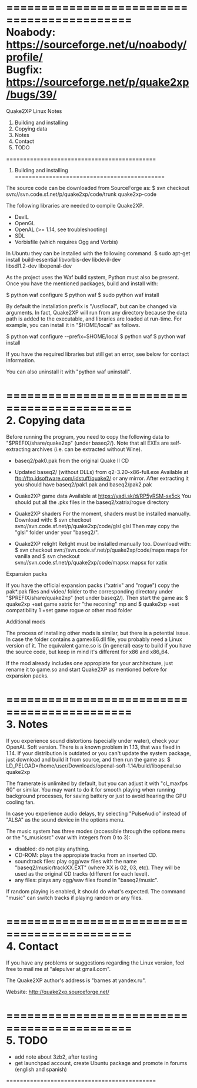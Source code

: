 
============================================  
Noabody: https://sourceforge.net/u/noabody/profile/  
Bugfix: https://sourceforge.net/p/quake2xp/bugs/39/  
============================================  

Quake2XP Linux Notes  

1. Building and installing  
2. Copying data  
3. Notes  
4. Contact  
5. TODO  

============================================  
1. Building and installing  
============================================  

The source code can be downloaded from SourceForge as:
$ svn checkout svn://svn.code.sf.net/p/quake2xp/code/trunk quake2xp-code

The following libraries are needed to compile Quake2XP.
- DevIL
- OpenGL
- OpenAL (>= 1.14, see troubleshooting)
- SDL
- Vorbisfile (which requires Ogg and Vorbis)

In Ubuntu they can be installed with the following command.
$ sudo apt-get install build-essential libvorbis-dev libdevil-dev \
  libsdl1.2-dev libopenal-dev

As the project uses the Waf build system, Python must also be present. Once
you have the mentioned packages, build and install with:

$ python waf configure
$ python waf
$ sudo python waf install

By default the installation prefix is "/usr/local", but can be changed via
arguments. In fact, Quake2XP will run from any directory because the data path
is added to the executable, and libraries are loaded at run-time. For example,
you can install it in "$HOME/local" as follows.

$ python waf configure --prefix=$HOME/local
$ python waf
$ python waf install

If you have the required libraries but still get an error, see below for
contact information.

You can also uninstall it with "python waf uninstall".

============================================  
2. Copying data  
============================================  

Before running the program, you need to copy the following data to
"$PREFIX/share/quake2xp" (under baseq2/). Note that all EXEs are
self-extracting archives (i.e. can be extracted without Wine).

- baseq2/pak0.pak from the original Quake II CD

- Updated baseq2/ (without DLLs) from q2-3.20-x86-full.exe
  Available at ftp://ftp.idsoftware.com/idstuff/quake2/ or any mirror.
  After extracting it you should have baseq2/pak1.pak and baseq2/pak2.pak

- Quake2XP game data
  Available at https://yadi.sk/d/RP5yRSM-sx5ck
  You should put all the .pkx files in the baseq2/xatrix/rogue directory

- Quake2XP shaders
  For the moment, shaders must be installed manually. Download with:
  $ svn checkout svn://svn.code.sf.net/p/quake2xp/code/glsl glsl
  Then may copy the "glsl" folder under your "baseq2/".

- Quake2XP relight
  Relight must be installed manually too. Download with:
  $ svn checkout svn://svn.code.sf.net/p/quake2xp/code/maps maps
  for vanilla
  and
  $ svn checkout svn://svn.code.sf.net/p/quake2xp/code/mapsx mapsx
  for xatix

Expansion packs

If you have the official expansion packs ("xatrix" and "rogue") copy the
pak*.pak files and video/ folder to the corresponding directory under
"$PREFIX/share/quake2xp" (not under baseq2/). Then start the game as:
$ quake2xp +set game xatrix
for "the reconing" mp
and
$ quake2xp +set compatibility 1 +set game rogue
or other mod folder

Additional mods

The process of installing other mods is similar, but there is a potential
issue. In case the folder contains a gamex86.dll file, you probably need a
Linux version of it. The equivalent game.so is (in general) easy to build if
you have the source code, but keep in mind it's different for x86 and x86_64.

If the mod already includes one appropiate for your architecture, just rename
it to game.so and start Quake2XP as mentioned before for expansion packs.

============================================  
3. Notes  
============================================  

If you experience sound distortions (specially under water), check your OpenAL
Soft version. There is a known problem in 1.13, that was fixed in 1.14. If
your distribution is outdated or you can't update the system package, just
download and build it from source, and then run the game as:
$ LD_PELOAD=/home/user/Downloads/openal-soft-1.14/build/libopenal.so quake2xp

The framerate is unlimited by default, but you can adjust it with
"cl_maxfps 60" or similar. You may want to do it for smooth playing when
running background processes, for saving battery or just to avoid hearing the
GPU cooling fan.

In case you experience audio delays, try selecting "PulseAudio" instead of
"ALSA" as the sound device in the options menu.

The music system has three modes (accessible through the options menu or the
"s_musicsrc" cvar with integers from 0 to 3):
- disabled: do not play anything.
- CD-ROM: plays the appropiate tracks from an inserted CD.
- soundtrack files: play ogg/wav files with the name
  "baseq2/music/trackXX.EXT" (where XX is 02, 03, etc). They will be used as
  the original CD tracks (different for each level).
- any files: plays any ogg/wav files found in "baseq2/music".

If random playing is enabled, it should do what's expected. The command
"music" can switch tracks if playing random or any files.

============================================  
4. Contact  
============================================  

If you have any problems or suggestions regarding the Linux version, feel free
to mail me at "alepulver at gmail.com".

The Quake2XP author's address is "barnes at yandex.ru".

Website: http://quake2xp.sourceforge.net/

============================================  
5. TODO  
============================================  

- add note about 3zb2, after testing
- get launchpad account, create Ubuntu package and promote in
  forums (english and spanish)

============================================  
